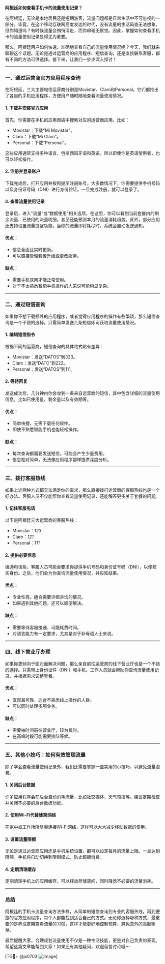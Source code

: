 **阿根廷如何查看手机卡的流量使用记录？**

在阿根廷，无论是本地居民还是短期游客，流量问题都是日常生活中不可忽视的一部分。毕竟，在这个移动互联网高度发达的时代，没有流量的生活简直无法想象。但你知道吗？有时候流量会悄悄溜走，而你却毫无察觉。因此，掌握如何查看手机卡的流量使用记录显得尤为重要。

那么，阿根廷用户如何快速、准确地查看自己的流量使用情况呢？今天，我们就来聊聊这个话题。无论是通过运营商的应用程序、短信查询，还是直接联系客服，都有不同的方法可供选择。接下来，让我们一步步深入探讨！

---

### **一、通过运营商官方应用程序查询**

在阿根廷，三大主要电信运营商分别是Movistar、Claro和Personal。它们都推出了各自的手机应用程序，方便用户随时随地查看流量使用情况。

#### **1. 下载并安装官方应用**
首先，你需要在手机的应用商店中搜索对应的运营商应用。比如：
- Movistar：下载“Mi Movistar”。
- Claro：下载“Mi Claro”。
- Personal：下载“Personal”。

这些应用通常支持多种语言，包括西班牙语和英语，所以即使你是英语使用者，也可以轻松操作。

#### **2. 注册并登录账户**
下载完成后，打开应用并按照提示注册账号。大多数情况下，你需要提供手机号码以及身份证号码（DNI）进行身份验证。一旦完成注册，就可以登录了。

#### **3. 查看流量使用记录**
登录后，进入“流量”或“数据使用”相关选项。在这里，你可以看到当前套餐内的剩余流量、已使用的流量明细，甚至还能预测本月的流量消耗趋势。此外，部分应用还支持设置流量提醒功能，当你的流量即将耗尽时，系统会自动发送通知。

#### **优点：**
- 信息全面且实时更新。
- 可以直接管理套餐升级或更改服务。

#### **缺点：**
- 需要手机联网才能正常使用。
- 对于不太熟悉智能手机操作的人来说可能稍显复杂。

---

### **二、通过短信查询**

如果你不想下载额外的应用程序，或者觉得应用程序的操作有些繁琐，那么短信查询是一个不错的选择。只需简单发送几条短信即可获取流量使用情况。

#### **1. 编辑短信指令**
根据不同的运营商，短信查询的具体格式略有差异：
- Movistar：发送“DATOS”到333。
- Claro：发送“DATO”到222。
- Personal：发送“DATOS”到111。

#### **2. 等待回复**
发送成功后，几分钟内你会收到一条来自运营商的短信，其中包含详细的流量使用信息，比如已使用量、剩余量以及有效期等。

#### **优点：**
- 简单快捷，无需下载任何软件。
- 即使不熟悉智能手机也能轻松操作。

#### **缺点：**
- 每次查询都需要发送短信，可能会产生少量费用。
- 信息相对简单，无法像应用程序那样提供深度分析。

---

### **三、拨打客服热线**

如果上述两种方式都无法满足你的需求，那么直接拨打运营商的客服热线也是一个好办法。客服人员不仅能帮你查看流量使用记录，还能解答更多关于套餐的问题。

#### **1. 记住客服电话**
以下是阿根廷三大运营商的客服热线：
- Movistar：*123*
- Claro：*121*
- Personal：*111*

#### **2. 提供必要信息**
拨通电话后，客服人员可能会要求你提供手机号码和身份证号码（DNI），以便核实身份。之后，他们会为你查询流量使用情况，并告知结果。

#### **优点：**
- 专业性高，适合需要详细咨询的情况。
- 如果遇到其他问题，还可以顺便解决。

#### **缺点：**
- 需要等待客服接通，可能耗费时间。
- 对语言能力有一定要求，尤其是对于非母语人士来说。

---

### **四、线下营业厅办理**

如果你更倾向于面对面解决问题，那么亲自前往运营商的线下营业厅也是一个不错的选择。只需带上身份证件（DNI）和手机，工作人员就会帮助你查询流量使用记录，并根据需求调整套餐。

#### **优点：**
- 直观且可靠，适合不熟悉线上操作的人群。
- 可以同时处理多项业务。

#### **缺点：**
- 需要抽时间前往营业厅，较为费时。
- 在高峰时段可能需要排队等候。

---

### **五、其他小技巧：如何有效管理流量**

除了学会查看流量使用记录外，我们还需要掌握一些实用的小技巧，以避免流量浪费。

#### **1. 关闭后台数据**
许多应用程序会在后台自动消耗流量，比如社交媒体、天气预报等。建议定期检查并关闭不必要的后台数据功能。

#### **2. 使用Wi-Fi代替蜂窝网络**
在家中或工作场所尽量连接Wi-Fi网络，这样可以大大减少移动数据的使用。

#### **3. 设置流量限额**
无论是通过运营商应用还是手机系统设置，都可以设定每月的流量上限。一旦达到限额，手机将自动切换到限制模式，防止超额消费。

#### **4. 定期清理缓存**
定期清理手机上的应用缓存，可以释放存储空间，同时降低不必要的流量消耗。

---

### **总结**

阿根廷的手机卡流量查询方法多样，从简单的短信查询到专业的客服热线，再到便捷的官方应用程序，每个人都能找到适合自己的方式。无论你选择哪种方式，最重要的是养成定期查看流量的习惯，这样才能更好地控制预算，避免意外的高额账单。

最后提醒大家，合理规划流量使用不仅是一种生活技能，更是对自己负责的表现。希望这篇文章能帮到大家！如果还有其他疑问，欢迎留言讨论哦～

[TG💪+ @jx0703 ![Image](https://github.com/user-attachments/assets/dbca1d08-cadb-493c-b0ec-ad6f7a83f270)]